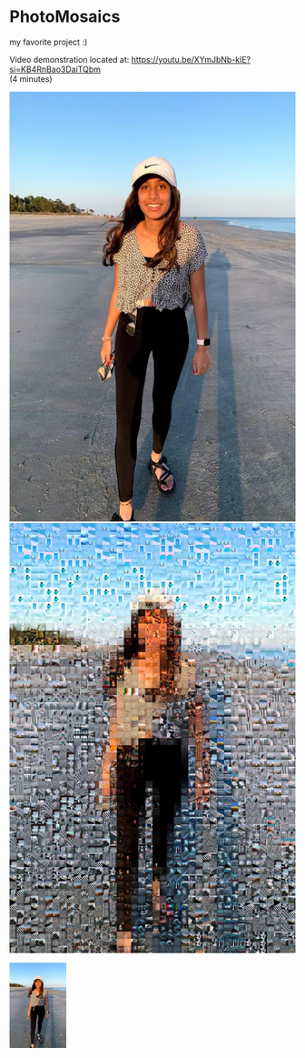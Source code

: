 # PhotoMosaics
my favorite project :)

Video demonstration located at:
https://youtu.be/XYmJbNb-klE?si=KB4RnBao3DaiTQbm  
(4 minutes)

![original photo 1: a girl standing on the beach.](/images/set1_original.jpg) ![mosaic result for photo 1.](/images/set1_mosaic.jpg)

<img src="/images/set1_original.jpg" width="100">
